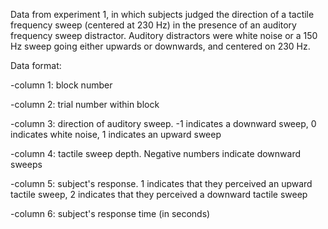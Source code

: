 Data from experiment 1, in which subjects judged the direction of a tactile frequency sweep (centered at 230 Hz) in the presence of an auditory frequency sweep distractor.
Auditory distractors were white noise or a 150 Hz sweep going either upwards or downwards, and centered on 230 Hz.

Data format:

-column 1: block number

-column 2: trial number within block

-column 3: direction of auditory sweep. -1 indicates a downward sweep, 0 indicates white noise, 1 indicates an upward sweep

-column 4: tactile sweep depth. Negative numbers indicate downward sweeps

-column 5: subject's response. 1 indicates that they perceived an upward tactile sweep, 2 indicates that they perceived a downward tactile sweep

-column 6: subject's response time (in seconds)

